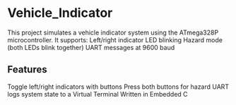 # Vehicle_Indicator

This project simulates a vehicle indicator system using the ATmega328P microcontroller. It supports:
Left/right indicator LED blinking
Hazard mode (both LEDs blink together)
UART messages at 9600 baud

## Features
Toggle left/right indicators with buttons
Press both buttons for hazard
UART logs system state to a Virtual Terminal
Written in Embedded C
